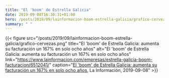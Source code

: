 ```yaml
---
title: "El 'boom' de Estrella Galicia"
date: 2019-09-08T16:30:31+01:00
hero: /posts/2019/09/lainformacion-boom-estrella-galicia/grafico-cervezas.png
summary: " "
---
```


{{< figure src="/posts/2019/09/lainformacion-boom-estrella-galicia/grafico-cervezas.png" title="El 'boom' de Estrella Galicia: aumenta su facturación un 167% en solo ocho años" alt="El 'boom' de Estrella Galicia: aumenta su facturación un 167% en solo ocho años" link="https://www.lainformacion.com/empresas/estrella-galicia-boom-facturacion/6512041/" caption="[El 'boom' de Estrella Galicia: aumenta su facturación un 167% en solo ocho años](https://www.lainformacion.com/empresas/estrella-galicia-boom-facturacion/6512041/), La Información, 2019-09-08" >}}
